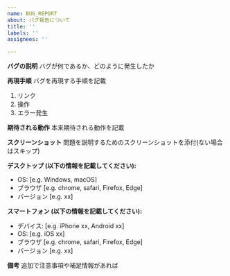 ```yaml
---
name: BUG_REPORT
about: バグ報告について
title: ''
labels: ''
assignees: ''

---
```


**バグの説明**
バグが何であるか、どのように発生したか

**再現手順**
バグを再現する手順を記載
1. リンク
2. 操作
3. エラー発生

**期待される動作**
本来期待される動作を記載

**スクリーンショット**
問題を説明するためのスクリーンショットを添付(ない場合はスキップ)

**デスクトップ (以下の情報を記載してください):**
 - OS: [e.g. Windows, macOS]
 - ブラウザ [e.g. chrome, safari, Firefox, Edge]
 - バージョン [e.g. xx]

**スマートフォン (以下の情報を記載してください):**
 - デバイス: [e.g. iPhone xx, Android xx]
 - OS: [e.g. iOS xx]
 - ブラウザ [e.g. chrome, safari, Firefox, Edge]
 - バージョン [e.g. xx]

**備考**
追加で注意事項や補足情報があれば
